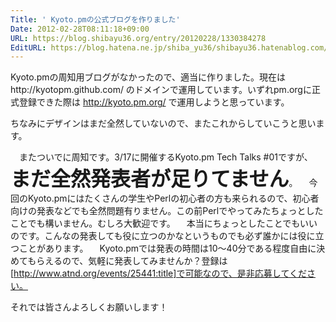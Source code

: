 ```yaml
---
Title: ' Kyoto.pmの公式ブログを作りました'
Date: 2012-02-28T08:11:18+09:00
URL: https://blog.shibayu36.org/entry/20120228/1330384278
EditURL: https://blog.hatena.ne.jp/shiba_yu36/shibayu36.hatenablog.com/atom/entry/12704591929888038775
---
```


Kyoto.pmの周知用ブログがなかったので、適当に作りました。現在はhttp://kyotopm.github.com/ のドメインで運用しています。いずれpm.orgに正式登録できた際は http://kyoto.pm.org/ で運用しようと思っています。

ちなみにデザインはまだ全然していないので、またこれからしていこうと思います。

　またついでに周知です。3/17に開催するKyoto.pm Tech Talks #01ですが、<span class="deco" style="font-size:xx-large;font-weight:bold;">まだ全然発表者が足りてません</span>。
　今回のKyoto.pmにはたくさんの学生やPerlの初心者の方も来られるので、初心者向けの発表などでも全然問題有りません。この前Perlでやってみたちょっとしたことでも構いません。むしろ大歓迎です。
　本当にちょっとしたことでもいいのです。こんなの発表しても役に立つのかなというものでも必ず誰かには役に立つことがあります。
　Kyoto.pmでは発表の時間は10〜40分である程度自由に決めてもらえるので、気軽に発表してみませんか？登録は[http://www.atnd.org/events/25441:title]で可能なので、是非応募してください。

それでは皆さんよろしくお願いします！

